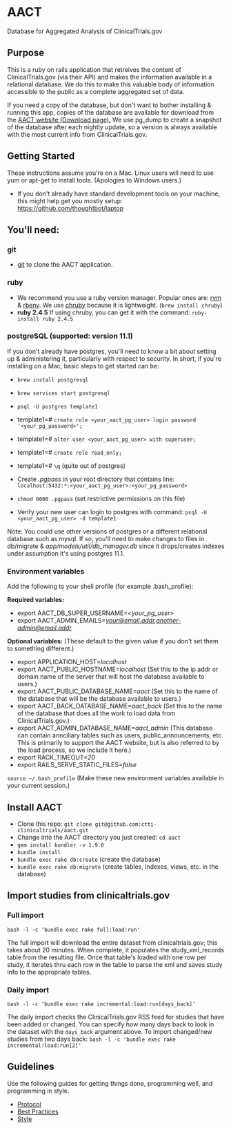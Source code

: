 # AACT
Database for Aggregated Analysis of ClinicalTrials.gov

## Purpose

This is a ruby on rails application that retreives the content of ClinicalTrials.gov (via their API) and makes the information available in a relational database.  We do this to make this valuable body of information accessible to the public as a complete aggregated set of data.

If you need a copy of the database, but don't want to bother installing & running this app, copies of the database are available for download from the <a href='https://aact.ctti-clinicaltrials.org/snapshots' target='_blank'>AACT website (Download page).</a> We use pg_dump to create a snapshot of the database after each nightly update, so a version is always available with the most current info from ClinicalTrials.gov.

## Getting Started

These instructions assume you're on a Mac. Linux users will need to use yum or apt-get to install tools. (Apologies to Windows users.)

* If you don't already have standard development tools on your machine, this might help get you mostly setup: https://github.com/thoughtbot/laptop

## You'll need:

### git
*  <a href='https://git-scm.com/book/en/v2/Getting-Started-Installing-Git' target='_blank'>git</a> to clone the AACT application.

###  ruby
*  We recommend you use a ruby version manager. Popular ones are: <a href='http://rvm.io/' target='_blank'>rvm</a> & <a href='https://github.com/rbenv/rbenv' target='_blank'>rbenv</a>. We use <a href='https://github.com/postmodern/chruby' target='_blank'>chruby</a> because it is lightweight. (`brew install chruby`)
*  **ruby 2.4.5**  If using chruby, you can get it with the command: `ruby-install ruby 2.4.5`

### postgreSQL (supported: version 11.1)
If you don't already have postgres, you'll need to know a bit about setting up & administering it, particularly with respect to security.  In short, if you're installing on a Mac, basic steps to get started can be:

*  `brew install postgresql`
*  `brew services start postgresql`
*  `psql -U postgres template1`
*  template1=# `create role <your_aact_pg_user> login password '<your_pg_password>';`
*  template1=# `alter user <your_aact_pg_user> with superuser;`
*  template1=# `create role read_only;`
*  template1=# `\q`  (quite out of postgres)

*  Create *.pgpass* in your root directory that contains line: `localhost:5432:*:<your_aact_pg_user>:<your_pg_password>`
*  `chmod 0600 .pgpass`  (set restrictive permissions on this file)
*  Verify your new user can login to postgres with command: `psql -U <your_aact_pg_user> -d template1`  

Note:  You could use other versions of postgres or a different relational database such as mysql. If so, you'll need to make changes to files in db/migrate & *app/models/util/db_manager.db* since it drops/creates indexes under assumption it's using postgres 11.1.

### Environment variables

Add the following to your shell profile (for example .bash_profile):

**Required variables:**
* export AACT_DB_SUPER_USERNAME=*<your_pg_user>*
* export AACT_ADMIN_EMAILS=*<your@email.addr>,<another-admin@email.addr>*

**Optional variables:**  (These default to the given value if you don't set them to something different.)
* export APPLICATION_HOST=*localhost*
* export AACT_PUBLIC_HOSTNAME=*localhost*   (Set this to the ip addr or domain name of the server that will host the database available to users.)
* export AACT_PUBLIC_DATABASE_NAME=*aact*   (Set this to the name of the database that will be the database available to users.)
* export AACT_BACK_DATABASE_NAME=*aact_back*  (Set this to the name of the database that does all the work to load data from ClinicalTrials.gov.)
* export AACT_ADMIN_DATABASE_NAME=*aact_admin*  (This database can contain anncillary tables such as users, public_announcements, etc. This is primarily to support the AACT website, but is also referred to by the load process, so we include it here.)
* export RACK_TIMEOUT=*20*
* export RAILS_SERVE_STATIC_FILES=*false*

`source ~/.bash_profile` (Make these new environment variables available in your current session.)

## Install AACT

*  Clone this repo: `git clone git@github.com:ctti-clinicaltrials/aact.git`
*  Change into the AACT directory you just created: `cd aact`
*  `gem install bundler -v 1.9.0`
*  `bundle install`
*  `bundle exec rake db:create`  (create the database)
*  `bundle exec rake db:migrate`  (create tables, indexes, views, etc. in the database)

## Import studies from clinicaltrials.gov

### Full import

`bash -l -c 'bundle exec rake full:load:run'`

The full import will download the entire dataset from clinicaltrials.gov; this takes about 20 minutes. When complete, it populates the study_xml_records table from the resulting file. Once that table's loaded with one row per study, it iterates thru each row in the table to parse the xml and saves study info to the appropriate tables.

### Daily import

`bash -l -c 'bundle exec rake incremental:load:run[days_back]'`

The daily import checks the ClinicalTrials.gov RSS feed for studies that have been added or changed. You can specify how many days back to look in the dataset with the `days_back` argument above. To import changed/new studies from two days back: `bash -l -c 'bundle exec rake incremental:load:run[2]'`

## Guidelines

Use the following guides for getting things done, programming well, and
programming in style.

* [Protocol](http://github.com/thoughtbot/guides/blob/master/protocol)
* [Best Practices](http://github.com/thoughtbot/guides/blob/master/best-practices)
* [Style](http://github.com/thoughtbot/guides/blob/master/style)

